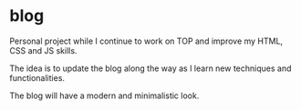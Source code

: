 # blog
Personal project while I continue to work on TOP and improve my HTML, CSS and JS skills. 

The idea is to update the blog along the way as I learn new techniques and functionalities. 

The blog will have a modern and minimalistic look.